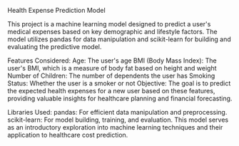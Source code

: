 Health Expense Prediction Model

This project is a machine learning model designed to predict a user's medical expenses based on key demographic and lifestyle factors. The model utilizes pandas for data manipulation and scikit-learn for building and evaluating the predictive model.

Features Considered:
Age: The user's age
BMI (Body Mass Index): The user's BMI, which is a measure of body fat based on height and weight
Number of Children: The number of dependents the user has
Smoking Status: Whether the user is a smoker or not
Objective:
The goal is to predict the expected health expenses for a new user based on these features, providing valuable insights for healthcare planning and financial forecasting.

Libraries Used:
pandas: For efficient data manipulation and preprocessing.
scikit-learn: For model building, training, and evaluation.
This model serves as an introductory exploration into machine learning techniques and their application to healthcare cost prediction.
